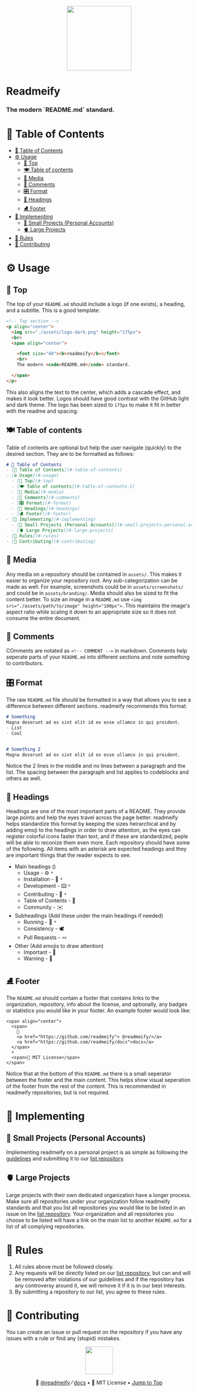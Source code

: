 <!-- Readmeify - @readmeify/docs -->

<!-- Top section -->
<p align="center">
  <img src="./assets/logo-dark.png" height="175px">
  <br>
  <h1>Readmeify</h1>
  <h3>The modern `README.md` standard.</h3>
</p>

<!-- Table of contents -->
# 🧂 Table of Contents
- [🧂 Table of Contents](#-table-of-contents)
- [⚙️ Usage](#️-usage)
  - [🎥 Top](#-top)
  - [🍽 Table of contents](#-table-of-contents-1)
  - [🌆 Media](#-media)
  - [📮 Comments](#-comments)
  - [🎛 Format](#-format)
  - [🔷 Headings](#-headings)
  - [⛸ Footer](#-footer)
- [📡 Implementing](#-implementing)
  - [🔻 Small Projects (Personal Accounts)](#-small-projects-personal-accounts)
  - [🫀 Large Projects](#-large-projects)
- [📏 Rules](#-rules)
- [🚀 Contributing](#-contributing)

<!-- Main Usage -->
# ⚙️ Usage
## 🎥 Top
The top of your `README.md` should include a logo (if one exists), a heading, and a subtitle. This is a good template:
```html
<!-- Top section -->
<p align="center">
  <img src="./assets/logo-dark.png" height="175px">
  <br>
  <span align="center">

    <font size="40"><b>readmeify</b></font>
    <br>
    The modern <code>README.md</code> standard.

  </span>
</p>
```
This also aligns the text to the center, which adds a cascade effect, and makes it look better. Logos should have good contrast with the GitHub light and dark theme. The logo has been sized to `175px` to make it fit in better with the readme and spacing.

## 🍽 Table of contents
Table of contents are optional but help the user navigate (quickly) to the desired section. They are to be formatted as follows:
```markdown
# 🧂 Table of Contents
- [🧂 Table of Contents](#-table-of-contents)
- [⚙️ Usage](#️-usage)
  - [🎥 Top](#-top)
  - [🍽 Table of contents](#-table-of-contents-1)
  - [🌆 Media](#-media)
  - [📮 Comments](#-comments)
  - [🎛 Format](#-format)
  - [🔷 Headings](#-headings)
  - [⛸ Footer](#-footer)
- [📡 Implementing](#-implementing)
  - [🔻 Small Projects (Personal Accounts)](#-small-projects-personal-accounts)
  - [🫀 Large Projects](#-large-projects)
- [📏 Rules](#-rules)
- [🚀 Contributing](#-contributing)
```

## 🌆 Media
Any media on a repository should be contained in `assets/`. This makes it easier to organize your repository root. Any sub-categorization can be made as well. For example, screenshots could be in `assets/screenshots/` and could be in `assets/branding/`. Media should also be sized to fit the content better. To size an image in a `README.md` use `<img src="./assets/path/to/image" height="100px">`. This maintains the image's aspect ratio while scaling it down to an appropriate size so it does not consume the entire document.

## 📮 Comments
COmments are notated as `<!-- COMMENT -->` in markdown. Comments help seperate parts of your `README.md` into different sections and note something to contributors.

## 🎛 Format
The raw `README.md` file should be formatted in a way that allows you to see a difference between different sections. readmeify recommends this format:
```markdown
# Something
Magna deserunt ad ex sint elit id ex esse ullamco in qui proident.
- List
- Cool


# Something 2
Magna deserunt ad ex sint elit id ex esse ullamco in qui proident.

```
Notice the 2 lines in the middle and no lines between a paragraph and the list. The spacing between the paragraph and list applies to codeblocks and others as well.

## 🔷 Headings
Headings are one of the most important parts of a README. They provide large points and help the eyes travel across the page better. readmeify helps standardize this format by keeping the sizes heirarchical and by adding emoji to the headings in order to draw attention, as the eyes can register colorful icons faster than text, and if these are standardized, peple will be able to reconize them even more. Each repository should have some of the following. All items with an asterisk are expected headings and they are important things that the reader expects to see.

- Main headings ()
  - Usage - ⚙️ `*`
  - Installation - 📡 `*`
  - Development - ⌨️ `*`
  - Contributing - 🚀 `*`
  - Table of Contents - 🧂
  - Community - ✉️
- Subheadings (Add these under the main headings if needed)
  - Running - 🏃 `*`
  - Consistency - 🕊
  - Pull Requests - 🪢
- Other (Add emojis to draw attention)
  - Important - 🔷
  - Warning - 🛑

## ⛸ Footer
The `README.md` should contain a footer that contains links to the organization, repository, info about the license, and optionally, any badges or statistics you would like in your footer. An example footer would look like:
```ht andml
<span align="center">
  <span>
    👼
    <a href="https://github.com/readmeify"> @readmeify/</a>
    <a href="https://github.com/readmeify/docs">docs</a>
  </span>
  •
  <span>👮 MIT License</span>
</span>
```
Notice that at the bottom of this `README.md` there is a small seperator between the footer and the main content. This helps show visual seperation of the footer from the rest of the content. This is recommended in readmeify repositories, but is not required.

# 📡 Implementing

## 🔻 Small Projects (Personal Accounts)
Implementing readmeify on a personal project is as simple as following the [guidelines](#⚙️-usage) and submitting it to our [list repository](https://github.com/readmeify/list).

## 🫀 Large Projects
Large projects with their own dedicated organization have a longer process. Make sure all repositories under your organization follow readmeify standards and that you list all repositories you would like to be listed in an issue on the [list repository](https://github.com/readmeify/list). Your organization and all repositories you choose to be listed will have a link on the main list to another `README.md` for a list of all complying repositories.

# 📏 Rules
1. All rules above must be followed closely.
2. Any requests will be directly listed on our [list repository](https://github.com/readmeify/list), but can and will be removed after violations of our guidelines and if the repository has any controversy around it, we will remove it if it is in our best interests.
3. By submitting a repository to our list, you agree to these rules. 

# 🚀 Contributing
You can create an issue or pull request on the repository if you have any issues with a rule or find any (stupid) mistakes.

<!-- Footer  -->
<p align="center" ><img src="./assets/seperator.png" height="75px"></p>

<p align="center">
  <span>
    👼
    <a href="https://github.com/readmeify">@readmeify</a>
  </span>
  ⁄
  <span>
    <a href="https://github.com/readmeify/docs">docs</a>
  </span>
  •
  <span>👮 MIT License</span>
  •
  <span><a href="#-table-of-contents">Jump to Top</a></span>
</p>